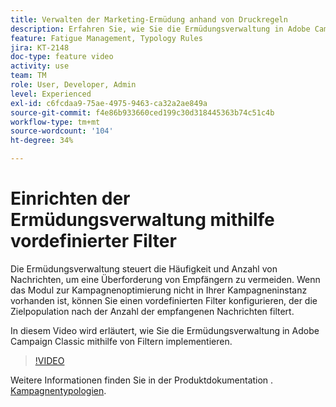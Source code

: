 ```yaml
---
title: Verwalten der Marketing-Ermüdung anhand von Druckregeln
description: Erfahren Sie, wie Sie die Ermüdungsverwaltung in Adobe Campaign Classic mithilfe von Filtern implementieren.
feature: Fatigue Management, Typology Rules
jira: KT-2148
doc-type: feature video
activity: use
team: TM
role: User, Developer, Admin
level: Experienced
exl-id: c6fcdaa9-75ae-4975-9463-ca32a2ae849a
source-git-commit: f4e86b933660ced199c30d318445363b74c51c4b
workflow-type: tm+mt
source-wordcount: '104'
ht-degree: 34%

---
```


# Einrichten der Ermüdungsverwaltung mithilfe vordefinierter Filter

Die Ermüdungsverwaltung steuert die Häufigkeit und Anzahl von Nachrichten, um eine Überforderung von Empfängern zu vermeiden. Wenn das Modul zur Kampagnenoptimierung nicht in Ihrer Kampagneninstanz vorhanden ist, können Sie einen vordefinierten Filter konfigurieren, der die Zielpopulation nach der Anzahl der empfangenen Nachrichten filtert.

In diesem Video wird erläutert, wie Sie die Ermüdungsverwaltung in Adobe Campaign Classic mithilfe von Filtern implementieren.

>[!VIDEO](https://video.tv.adobe.com/v/25091?quality=12&learn=on)

Weitere Informationen finden Sie in der Produktdokumentation . [Kampagnentypologien](https://experienceleague.adobe.com/docs/campaign-classic/using/orchestrating-campaigns/campaign-optimization/about-campaign-typologies.html?lang=de).
